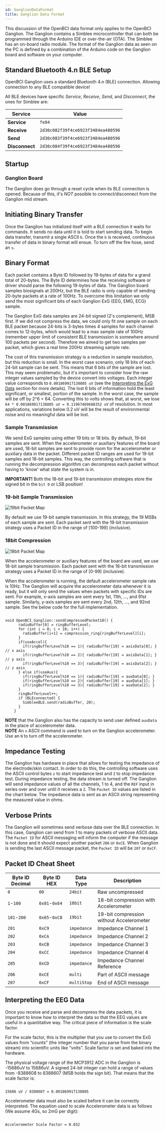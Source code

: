 ```yaml
---
id: GanglionDataFormat
title: Ganglion Data Format
---
```

This discussion of the OpenBCI data format only applies to the OpenBCI Ganglion. The Ganglion contains a Simblee microcontroller that can both be programmed through the Arduino IDE or over-the-air (OTA). The Simblee has an on-board radio module. The format of the Ganglion data as seen on the PC is defined by a combination of the Arduino code on the Ganglion board and software on your computer.

## Standard Bluetooth 4.n BLE Setup

OpenBCI Ganglion uses a standard Bluetooth 4.n (BLE) connection. Allowing connection to any BLE compatible device!

All BLE devices have specific _Service_, _Receive_, _Send_, and _Disconnect_, the ones for Simblee are:  

| Service        | Value                                     |
| -------------- | ----------------------------------------- |
| **Service**    | `fe84`                             |
| **Receive**    | `2d30c082f39f4ce6923f3484ea480596` |
| **Send**       | `2d30c083f39f4ce6923f3484ea480596` |
| **Disconnect** | `2d30c084f39f4ce6923f3484ea480596` |

## Startup

### **Ganglion Board**

The Ganglion does go through a reset cycle when its BLE connection is opened. Because of this, it's _NOT_ possible to connect/disconnect from the Ganglion mid stream.

## Initiating Binary Transfer

Once the Ganglion has initialized itself with a BLE connection it waits for commands. It sends no data until it is told to start sending data. To begin data transfer, transmit a single ASCII `b`. Once the `b` is received, continuous transfer of data in binary format will ensue. To turn off the fire hose, send an `s`.

## Binary Format

Each packet contains a Byte ID followed by 19-bytes of data for a grand total of 20-bytes. The Byte ID determines how the receiving software or driver should parse the following 19-bytes of data. The Ganglion board samples biosignals at 200Hz, but the BLE radio is only capable of sending 20-byte packets at a rate of 100Hz. To overcome this limitation we only send the most significant bits of each Ganglion ExG (EEG, EMG, ECG) sample.

The Ganglion ExG data samples are 24-bit signed (2's complement), MSB first. If we did not compress the data, we could only fit one sample on each BLE packet because 24-bits is 3-bytes times 4 samples for each channel comes to 12-bytes, which would lead to a max sample rate of 100Hz (remember upper limit of consistent BLE transmission is somewhere around 100 packets per second). Therefore we aimed to get two samples per packet, which gives a real time 200Hz streaming sample rate.

The cost of this transmission strategy is a reduction in sample resolution, but this reduction is small. In the worst case scenario, only 18 bits of each 24-bit sample can be sent. This means that 6 bits of the sample are lost. This may seem problematic, but it's important to consider how the raw integer values sampled by the device convert into voltages. Each integer value corresponds to `0.001869917138805 uV` (see the [Interpreting the ExG Data](#interpreting-the-eeg-data) section for more details). The lost 6 bits of information hold the least significant, or smallest, portion of the sample. In the worst case, the sample will be off by 2^6 = 64. Converting this to volts shows that, at worst, we lose `64 * 0.001869917138805 uV = 0.11967469688352 uV` of resolution. In most applications, variations below 0.2 uV will be the result of environmental noise and no meaningful data will be lost.

### Sample Transmission

We send ExG samples using either 19 bits or 18 bits. By default, 19-bit samples are sent. When the accelerometer or auxiliary features of the board are used, 18-bit samples are sent to provide room for the accelerometer or auxiliary data in the packet. Different packet ID ranges are used for 19-bit samples and 18-bit samples. This way, the controlling software that is running the decompression algorithm can decompress each packet without having to 'know' what state the system is in.

**IMPORTANT!** Both the 18-bit and 19-bit transmission strategies store the signed bit in the `bit 0` or LSB position!

### 19-bit Sample Transmission

![19bit Packet Map](../assets/GanglionImages/ganglion_19bit-packet-map.png)

By default we use 19-bit sample transmission. In this strategy, the 19 MSBs of each sample are sent. Each packet sent with the 19-bit transmission strategy uses a Packet ID in the range of [100-199] (inclusive).

### 18bit Compression

![18bit Packet Map](../assets/GanglionImages/ganglion_18bit-packet-map.png)

When the accelerometer or auxiliary features of the board are used, we use 18-bit sample transmission. Each packet sent with the 18-bit transmission strategy uses a Packet ID in the range of [0-99] (inclusive).

When the accelerometer is running, the default accelerometer sample rate is 10Hz. The Ganglion will acquire the accelerometer data whenever it is ready, but it will only send the values when packets with specific IDs are sent. For example, x-axis samples are sent every 1st, 11th, ..., and 91st sample. Similarly, y-axis samples are sent every 2nd, 12th, ..., and 92nd sample. See the below code for the full implementation.

```

void OpenBCI_Ganglion::sendCompressedPacket18() {
      radioBuffer[0] = ringBufferLevel;
      for (int i = 0; i < 18; i++) {
        radioBuffer[i+1] = compression_ring[ringBufferLevel][i];
      }
      if(useAccel){
        if(ringBufferLevel%10 == 1){ radioBuffer[19] = axisData[0]; }  // x axis
        if(ringBufferLevel%10 == 2){ radioBuffer[19] = axisData[1]; }  // y axis
        if(ringBufferLevel%10 == 3){ radioBuffer[19] = axisData[2]; }  // z axis
      } else if(useAux){
        if(ringBufferLevel%10 == 1){ radioBuffer[19] = auxData[0]; }
        if(ringBufferLevel%10 == 2){ radioBuffer[19] = auxData[1]; }
        if(ringBufferLevel%10 == 3){ radioBuffer[19] = auxData[2]; }
      }
      ringBufferLevel++;
      if (BLEconnected) {
        SimbleeBLE.send(radioBuffer, 20);
      }
    }

```
 
**NOTE** that the Ganglion also has the capacity to send user defined `auxData` in the place of accelerometer data.  
**NOTE** An `n` ASCII command is used to turn on the Ganglion accelerometer. Use an `N` to turn off the accelerometer.

## Impedance Testing

The Ganglion has hardware in place that allows for testing the impedance of the electrode/skin contact. In order to do this, the controlling software uses the ASCII control bytes `z` to start impedance test and `Z` to stop impedance test. During impedance testing, the data stream is turned off. The Ganglion will send impedance values of all the channels, 1 to 4, and the `REF` input in series over and over until it receives a `Z`. The `Packet ID` values are listed in the chart below. The impedance data is sent as an ASCII string representing the measured value in ohms.

## Verbose Prints

The Ganglion will sometimes send verbose data over the BLE connection. In this case, Ganglion can send from 1 to many packets of verbose ASCII data. The `Packet ID` for ASCII messaging will inform the computer if the message is not done and it should expect another packet `206` or `0xCE`. When Ganglion is sending the last ASCII message packet, the `Packet ID` will be `207` or `0xCF`.

## Packet ID Cheat Sheet

| Byte ID Decimal           | Byte ID HEX                 | Data Type          | Description                              |
| ------------------------- | --------------------------- | ------------------ | ---------------------------------------- |
| `0`                | `00`                 | `24bit`     | Raw uncompressed                         |
| `1`-`100`   | `0x01`-`0x64` | `18bit`     | 18-bit compression with Accelerometer    |
| `101`-`200` | `0x65`-`0xC8` | `19bit`     | 19-bit compression without Accelerometer |
| `201`              | `0xC9`               | `impedance` | Impedance Channel 1                      |
| `202`              | `0xCA`               | `impedance` | Impedance Channel 2                      |
| `203`              | `0xCB`               | `impedance` | Impedance Channel 3                      |
| `204`              | `0xCC`               | `impedance` | Impedance Channel 4                      |
| `205`              | `0xCD`               | `impedance` | Impedance Channel Reference              |
| `206`              | `0xCE`               | `multi`     | Part of ASCII message                    |
| `207`              | `0xCF`               | `multiStop` | End of ASCII message                     |

## Interpreting the EEG Data

Once you receive and parse and decompress the data packets, it is important to know how to interpret the data so that the EEG values are useful in a quantitative way. The critical piece of information is the scale factor.

For the scale factor, this is the multiplier that you use to convert the ExG values from “counts” (the integer number that you parse from the binary stream) into scientific units like “volts”. Scale factor is set and baked into the hardware.

The physical voltage range of the MCP3912 ADC in the Ganglion is -15686uV to 15686uV. A signed 24-bit integer can hold a range of values from -8388608 to 8388607 (MSB holds the sign bit). That means that the scale factor is:

```

15686 uV / 8388607 = 0.001869917138805

```

Accelerometer data must also be scaled before it can be correctly interpreted. The equation used to scale Accelerometer data is as follows (We assume 4Gs, so 2mG per digit):

```

Accelerometer Scale Factor = 0.032

```
